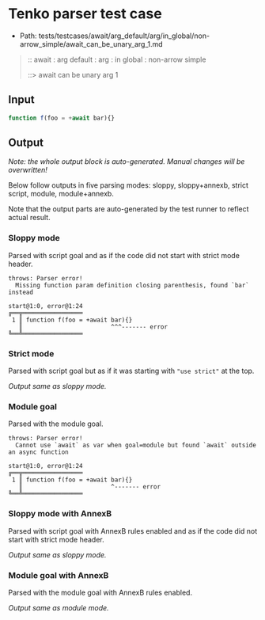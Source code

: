 # Tenko parser test case

- Path: tests/testcases/await/arg_default/arg/in_global/non-arrow_simple/await_can_be_unary_arg_1.md

> :: await : arg default : arg : in global : non-arrow simple
>
> ::> await can be unary arg 1

## Input

`````js
function f(foo = +await bar){}
`````

## Output

_Note: the whole output block is auto-generated. Manual changes will be overwritten!_

Below follow outputs in five parsing modes: sloppy, sloppy+annexb, strict script, module, module+annexb.

Note that the output parts are auto-generated by the test runner to reflect actual result.

### Sloppy mode

Parsed with script goal and as if the code did not start with strict mode header.

`````
throws: Parser error!
  Missing function param definition closing parenthesis, found `bar` instead

start@1:0, error@1:24
╔══╦═════════════════
 1 ║ function f(foo = +await bar){}
   ║                         ^^^------- error
╚══╩═════════════════

`````

### Strict mode

Parsed with script goal but as if it was starting with `"use strict"` at the top.

_Output same as sloppy mode._

### Module goal

Parsed with the module goal.

`````
throws: Parser error!
  Cannot use `await` as var when goal=module but found `await` outside an async function

start@1:0, error@1:24
╔══╦═════════════════
 1 ║ function f(foo = +await bar){}
   ║                         ^------- error
╚══╩═════════════════

`````

### Sloppy mode with AnnexB

Parsed with script goal with AnnexB rules enabled and as if the code did not start with strict mode header.

_Output same as sloppy mode._

### Module goal with AnnexB

Parsed with the module goal with AnnexB rules enabled.

_Output same as module mode._

